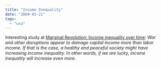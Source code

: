 ```yaml
---
title: "Income Inequality"
date: "2004-03-21"
tags: 
  - "usa"
---
```


Interesting study at [Marginal Revolution: Income inequality over time](http://www.marginalrevolution.com/marginalrevolution/2004/03/income_inequali.html "Marginal Revolution: Income inequality over time"): _War and other disruptions appear to damage capital income more than labor income. If that is the case, a healthy and peaceful society might have increasing income inequality. In other words, if we are lucky, income inequality will increase even more._
